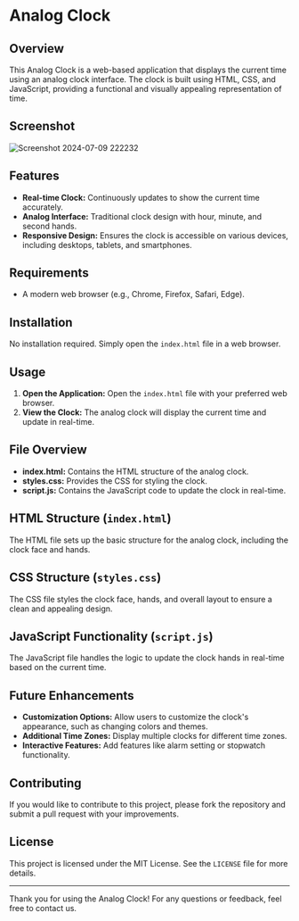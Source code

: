 # Analog Clock

## Overview
This Analog Clock is a web-based application that displays the current time using an analog clock interface. The clock is built using HTML, CSS, and JavaScript, providing a functional and visually appealing representation of time.

## Screenshot
![Screenshot 2024-07-09 222232](https://github.com/harivarshney/analog-clock/assets/152633609/7809ded1-e7c0-4e30-9edd-cc47ec17ac54)

## Features
- **Real-time Clock:** Continuously updates to show the current time accurately.
- **Analog Interface:** Traditional clock design with hour, minute, and second hands.
- **Responsive Design:** Ensures the clock is accessible on various devices, including desktops, tablets, and smartphones.

## Requirements
- A modern web browser (e.g., Chrome, Firefox, Safari, Edge).

## Installation
No installation required. Simply open the `index.html` file in a web browser.

## Usage
1. **Open the Application:** Open the `index.html` file with your preferred web browser.
2. **View the Clock:** The analog clock will display the current time and update in real-time.

## File Overview
- **index.html:** Contains the HTML structure of the analog clock.
- **styles.css:** Provides the CSS for styling the clock.
- **script.js:** Contains the JavaScript code to update the clock in real-time.

## HTML Structure (`index.html`)
The HTML file sets up the basic structure for the analog clock, including the clock face and hands.

## CSS Structure (`styles.css`)
The CSS file styles the clock face, hands, and overall layout to ensure a clean and appealing design.

## JavaScript Functionality (`script.js`)
The JavaScript file handles the logic to update the clock hands in real-time based on the current time.

## Future Enhancements
- **Customization Options:** Allow users to customize the clock's appearance, such as changing colors and themes.
- **Additional Time Zones:** Display multiple clocks for different time zones.
- **Interactive Features:** Add features like alarm setting or stopwatch functionality.

## Contributing
If you would like to contribute to this project, please fork the repository and submit a pull request with your improvements.

## License
This project is licensed under the MIT License. See the `LICENSE` file for more details.

---

Thank you for using the Analog Clock! For any questions or feedback, feel free to contact us.
